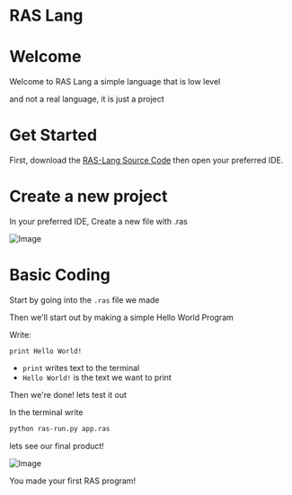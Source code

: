 # RAS Lang
# Welcome
Welcome to RAS Lang a simple language that is low level

and not a real language, it is just a project

# Get Started
First, download the [RAS-Lang Source Code](https://github.com/raeedalam/ras-lang/) then open your preferred IDE.

# Create a new project
In your preferred IDE, Create a new file with .ras

![Image](https://raeedalam.github.io/ras-lang/sc1.png)

# Basic Coding
Start by going into the `.ras` file we made

Then we'll start out by making a simple Hello World Program

Write:
```
print Hello World!
```
* `print` writes text to the terminal
* `Hello World!` is the text we want to print

Then we're done! lets test it out

In the terminal write

```bash
python ras-run.py app.ras
```
lets see our final product!

![Image](https://raeedalam.github.io/ras-lang/sc2.png)

You made your first RAS program!
